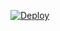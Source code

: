 [![Deploy](https://www.herokucdn.com/deploy/button.svg)](https://heroku.com/deploy?template=https://github.com/ItZxSTaR/BanAllBots)
